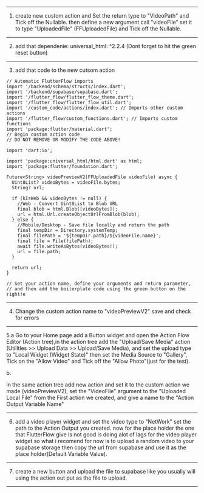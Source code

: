 ---------------------------------------------------------------------------------------------------------------------------
1. create new custom action and Set the return type to "VideoPath" and Tick off the Nullable.
then define a new argument call "videoFile" set it to type "UploadedFile" (FFUploadedFile) and Tick off the Nullable.
---------------------------------------------------------------------------------------------------------------------------
2. add that dependenie: universal_html: ^2.2.4 (Dont forget to hit the green reset button)
---------------------------------------------------------------------------------------------------------------------------
3. add that code to the new cutsom action

```
// Automatic FlutterFlow imports
import '/backend/schema/structs/index.dart';
import '/backend/supabase/supabase.dart';
import '/flutter_flow/flutter_flow_theme.dart';
import '/flutter_flow/flutter_flow_util.dart';
import '/custom_code/actions/index.dart'; // Imports other custom actions
import '/flutter_flow/custom_functions.dart'; // Imports custom functions
import 'package:flutter/material.dart';
// Begin custom action code
// DO NOT REMOVE OR MODIFY THE CODE ABOVE!

import 'dart:io';

import 'package:universal_html/html.dart' as html;
import 'package:flutter/foundation.dart';

Future<String> videoPreviewV2(FFUploadedFile videoFile) async {
  Uint8List? videoBytes = videoFile.bytes;
  String? url;

  if (kIsWeb && videoBytes != null) {
    //Web - Convert Uint8List to Blob URL
    final blob = html.Blob([videoBytes]);
    url = html.Url.createObjectUrlFromBlob(blob);
  } else {
    //Mobile/Desktop - Save file locally and return the path
    final tempDir = Directory.systemTemp;
    final filePath = '${tempDir.path}/${videoFile.name}';
    final file = File(filePath);
    await file.writeAsBytes(videoBytes!);
    url = file.path;
  }

  return url;
}

// Set your action name, define your arguments and return parameter,
// and then add the boilerplate code using the green button on the right!e
```

---------------------------------------------------------------------------------------------------------------------------
4. Change the custom action name to "videoPreviewV2" save and check for errors
---------------------------------------------------------------------------------------------------------------------------
5.a Go to your Home page add a Button widget and open the Action Flow Editor (Action tree),in the action tree add the 
"Upload/Save Media" action (Utilltles >> Upload Data >> Upload/Save Media),
and set the upload type to "Local Widget (Widget State)" then set the Media Source to "Gallery", Tick on the "Allow Video" 
and Tick off the "Allow Photo"(just for the test).

b. 

 in the same action tree add new action and set it to the custom action we made (videoPreviewV2), set the "VideoFile" argument to the
"Uploaded Local File" from the First action we created, and give a name to the "Action Output Variable Name"

---------------------------------------------------------------------------------------------------------------------------
6. add a video player widget and set the video type to "NetWork" set the path to the Action Output you created.
now for the place holder the one that FlutterFlow give is not good is doing alot of lags for the video player widget
so what i recomend for now is to upload a random video to your supabase storage then copy the url from supabase and
use it as the place holder(Default Variable Value).
---------------------------------------------------------------------------------------------------------------------------
7. create a new button and upload the file to supabase like you usually will using the action out put as the file to upload.
---------------------------------------------------------------------------------------------------------------------------
